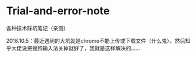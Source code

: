 # Trial-and-error-note
各种技术踩坑笔记（亲测）

2018.10.5：最近遇到的大坑就是chrome不能上传或下载文件（什么鬼），然后知乎大佬说把搜狗输入法关掉就好了，我就是这样解决的......
